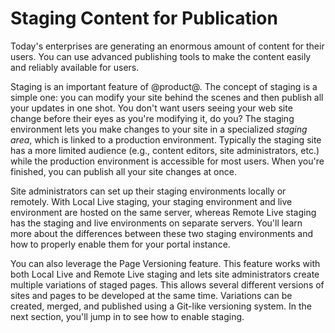 # Staging Content for Publication [](id=staging-content-for-publication)

Today's enterprises are generating an enormous amount of content for their
users. You can use advanced publishing tools to make the content easily and
reliably available for users.

Staging is an important feature of @product@. The concept of staging is a simple
one: you can modify your site behind the scenes and then publish all your
updates in one shot. You don't want users seeing your web site change before
their eyes as you're modifying it, do you? The staging environment lets you make
changes to your site in a specialized *staging area*, which is linked to a
production environment. Typically the staging site has a more limited audience
(e.g., content editors, site administrators, etc.) while the production
environment is accessible for most users. When you're finished, you can publish
all your site changes at once.

Site administrators can set up their staging environments locally or remotely.
With Local Live staging, your staging environment and live environment are
hosted on the same server, whereas Remote Live staging has the staging and live
environments on separate servers. You'll learn more about the differences
between these two staging environments and how to properly enable them for your
portal instance.

You can also leverage the Page Versioning feature. This feature works with both
Local Live and Remote Live staging and lets site administrators create multiple
variations of staged pages. This allows several different versions of sites and
pages to be developed at the same time. Variations can be created, merged, and
published using a Git-like versioning system. In the next section, you'll jump
in to see how to enable staging.
